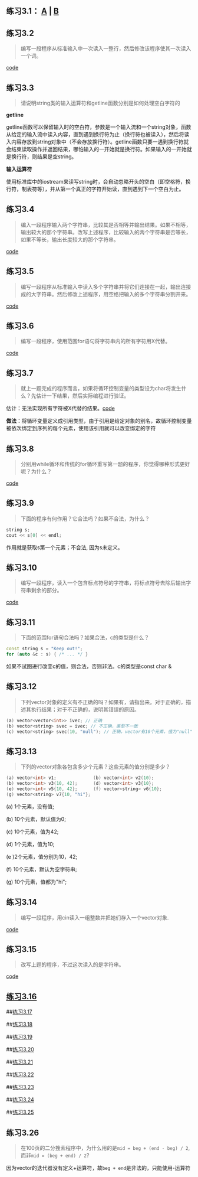 ## 练习3.1： [A](https://github.com/hao555sky/CppPrimer/blob/master/Chapter_3/ex3_1_a.cpp) | [B](https://github.com/hao555sky/CppPrimer/blob/master/Chapter_3/ex3_1_b.cpp)

## 练习3.2

> 编写一段程序从标准输入中一次读入一整行，然后修改该程序使其一次读入一个词。

[code](https://github.com/hao555sky/CppPrimer/blob/master/Chapter_3/ex3_2.cpp)

## 练习3.3

> 请说明string类的输入运算符和getline函数分别是如何处理空白字符的

**getline**

getline函数可以保留输入时的空白符，参数是一个输入流和一个string对象，函数从给定的输入流中读入内容，直到遇到换行符为止（换行符也被读入），然后将读入内容存放到string对象中（不会存放换行符）。getline函数只要一遇到换行符就会结束读取操作并返回结果，哪怕输入的一开始就是换行符。如果输入的一开始就是换行符，则结果是空string。

**输入运算符**

使用标准库中的iostream来读写string时，会自动忽略开头的空白（即空格符，换行符，制表符等），并从第一个真正的字符开始读，直到遇到下一个空白为止。

## 练习3.4

> 编入一段程序输入两个字符串，比较其是否相等并输出结果。如果不相等，输出较大的那个字符串。改写上述程序，比较输入的两个字符串是否等长，如果不等长，输出长度较大的那个字符串。

[code](https://github.com/hao555sky/CppPrimer/blob/master/Chapter_3/ex3_4.cpp)

## 练习3.5

> 编写一段程序从标准输入中读入多个字符串并将它们连接在一起，输出连接成的大字符串。然后修改上述程序，用空格把输入的多个字符串分割开来。

[code](https://github.com/hao555sky/CppPrimer/blob/master/Chapter_3/ex3_5.cpp)

## 练习3.6

> 编写一段程序，使用范围for语句将字符串内的所有字符用X代替。

[code](https://github.com/hao555sky/CppPrimer/blob/master/Chapter_3/ex3_6.cpp)

## 练习3.7

> 就上一题完成的程序而言，如果将循环控制变量的类型设为char将发生什么？先估计一下结果，然后实际编程进行验证。

估计：无法实现所有字符被X代替的结果。[code](https://github.com/hao555sky/CppPrimer/blob/master/Chapter_3/ex3_7.cpp)

**做法**：将循环变量定义成引用类型，由于引用是给定对象的别名，故循环控制变量被依次绑定到序列的每个元素，使用该引用就可以改变绑定的字符

## 练习3.8

> 分别用while循环和传统的for循环重写第一题的程序，你觉得哪种形式更好呢？为什么？

[code](https://github.com/hao555sky/CppPrimer/blob/master/Chapter_3/ex3_8.cpp)

## 练习3.9

> 下面的程序有何作用？它合法吗？如果不合法，为什么？

```cpp
string s;
cout << s[0] << endl;
```

作用就是获取s第一个元素；不合法, 因为s未定义。

## 练习3.10

> 编写一段程序，读入一个包含标点符号的字符串，将标点符号去除后输出字符串剩余的部分。

[code](https://github.com/hao555sky/CppPrimer/blob/master/Chapter_3/ex3_10.cpp)

## 练习3.11

> 下面的范围for语句合法吗？如果合法，c的类型是什么？

```cpp
const string s = "Keep out!";
for (auto &c : s) { /* ... */ }
```

如果不试图进行改变c的值，则合法，否则非法。c的类型是const char &

## 练习3.12

> 下列vector对象的定义有不正确的吗？如果有，请指出来。对于正确的，描述其执行结果；对于不正确的，说明其错误的原因。

```cpp
(a) vector<vector<int>> ivec; // 正确
(b) vector<string> svec = ivec; // 不正确，类型不一致
(c) vector<string> svec(10, "null"); // 正确，vector有10个元素，值为"null"
```

## 练习3.13

> 下列的vector对象各包含多少个元素？这些元素的值分别是多少？

```cpp
(a) vector<int> v1;              (b) vector<int> v2(10);
(b) vector<int> v3(10, 42);      (d) vector<int> v3{10};
(e) vector<int> v5{10, 42};      (f) vector<string> v6{10};
(g) vector<string> v7{10, "hi"}; 
```

(a) 1个元素，没有值;

(b) 10个元素，默认值为0;

(c) 10个元素，值为42;

(d) 1个元素，值为10;

(e )2个元素，值分别为10，42;

(f) 10个元素，默认为空字符串;

(g) 10个元素，值都为"hi";

## 练习3.14

> 编写一段程序，用cin读入一组整数并把她们存入一个vector对象.

[code](https://github.com/hao555sky/CppPrimer/blob/master/Chapter_3/ex3_14.cpp)

## 练习3.15

> 改写上题的程序，不过这次读入的是字符串。

[code](https://github.com/hao555sky/CppPrimer/blob/master/Chapter_3/ex3_15.cpp)

## [练习3.16](https://github.com/hao555sky/CppPrimer/blob/master/Chapter_3/ex3_16.cpp)

##[练习3.17](https://github.com/hao555sky/CppPrimer/blob/master/Chapter_3/ex3_17.cpp)

##[练习3.18](https://github.com/hao555sky/CppPrimer/blob/master/Chapter_3/ex3_18.cpp)

##[练习3.19](https://github.com/hao555sky/CppPrimer/blob/master/Chapter_3/ex3_19.cpp)

##[练习3.20](https://github.com/hao555sky/CppPrimer/blob/master/Chapter_3/ex3_20.cpp)

##[练习3.21](https://github.com/hao555sky/CppPrimer/blob/master/Chapter_3/ex3_21.cpp)

##[练习3.22](https://github.com/hao555sky/CppPrimer/blob/master/Chapter_3/ex3_22.cpp)

##[练习3.23](https://github.com/hao555sky/CppPrimer/blob/master/Chapter_3/ex3_23.cpp)

##[练习3.24](https://github.com/hao555sky/CppPrimer/blob/master/Chapter_3/ex3_24.cpp)

##[练习3.25](https://github.com/hao555sky/CppPrimer/blob/master/Chapter_3/ex3_25.cpp)

## 练习3.26

> 在100页的二分搜索程序中，为什么用的是`mid = beg + (end - beg) / 2`, 而非`mid = (beg + end) / 2`?

因为vector的迭代器没有定义+运算符，故`beg + end`是非法的，只能使用-运算符




